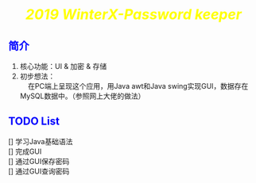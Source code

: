 <font color=yellow><center> ***2019 WinterX-Password keeper*** </font></center>
===

<font color=blue> **简介** </font>
---

1. 核心功能：UI & 加密 & 存储  
2. 初步想法：  
  &nbsp; &nbsp; 在PC端上呈现这个应用，用Java awt和Java swing实现GUI，数据存在MySQL数据中。（参照网上大佬的做法）

<font color=blue> **TODO List** </font>
---

[] 学习Java基础语法  
[] 完成GUI  
[] 通过GUI保存密码  
[] 通过GUI查询密码  
